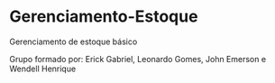 # Gerenciamento-Estoque
Gerenciamento de estoque básico


Grupo formado por: Erick Gabriel, Leonardo Gomes, John Emerson e Wendell Henrique

